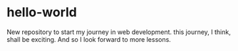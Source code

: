 # hello-world
New repository to start my journey in web development.
this journey, I think, shall be exciting.  And so I look forward to more lessons.
